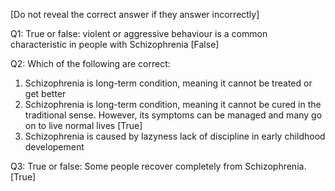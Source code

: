 [Do not reveal the correct answer if they answer incorrectly]

Q1: True or false: violent or aggressive behaviour is a common characteristic in
people with Schizophrenia [False]

Q2: Which of the following are correct:

1. Schizophrenia is long-term condition, meaning it cannot be treated or get
   better
2. Schizophrenia is long-term condition, meaning it cannot be cured in the
   traditional sense. However, its symptoms can be managed and many go on to
   live normal lives [True]
3. Schizophrenia is caused by lazyness lack of discipline in early childhood
   developement

Q3: True or false: Some people recover completely from Schizophrenia. [True]